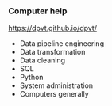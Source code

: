 ### Computer help

https://dpvt.github.io/dpvt/

- Data pipeline engineering
- Data transformation
- Data cleaning
- SQL
- Python
- System administration
- Computers generally
